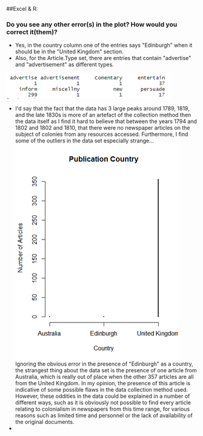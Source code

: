 ##Excel & R:
### Do you see any other error(s) in the plot? How would you correct it(them)?
- Yes, in the country column one of the entries says "Edinburgh" when it should be in the "United Kingdom" section. 
- Also, for the Article.Type set, there are entries that contain "advertise" and "advertisement" as different types. 

![](evidence/ArticleTypeData.png)


- I'd say that the fact that the data has 3 large peaks around 1789, 1819, and the late 1830s is more of an artefact of the collection method then the data itself as I find it hard to believe that between the years 1794 and 1802 and 1802 and 1810, that there were no newspaper articles on the subject of colonies from any resources accessed. Furthermore, I find some of the outliers in the data set especially strange...
![](evidence/CountryChart.png)
Ignoring the obvious error in the presence of "Edinburgh" as a country, the strangest thing about the data set is the presence of one article from Australia, which is really out of place when the other 357 articles are all from the United Kingdom. In my opinion, the presence of this article is indicative of some possible flaws in the data collection method used. However, these oddities in the data could be explained in a number of different ways, such as it is obviously not possible to find every article relating to colonialism in newspapers from this time range, for various reasons such as limited time and personnel or the lack of availability of the original documents. 
- 
